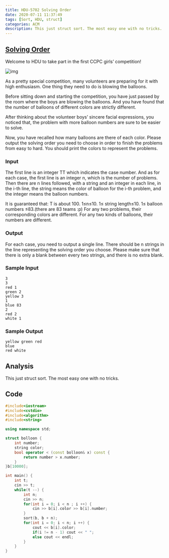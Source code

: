 ```yaml
---
title: HDU-5702 Solving Order
date: 2020-07-11 11:37:49
tags: [Sort, HDU, struct]
categories: ACM
description: This just struct sort. The most easy one with no tricks.
---
```


## [Solving Order](http://acm.hdu.edu.cn/showproblem.php?pid=5702)

Welcome to HDU to take part in the first CCPC girls’ competition!

![img](https://vj.z180.cn/447d60ff4d002c0b038af203168398a7?v=1594189572)

As a pretty special competition, many volunteers are preparing for it with high enthusiasm.
One thing they need to do is blowing the balloons.

Before sitting down and starting the competition, you have just passed by the room where the boys are blowing the balloons. And you have found that the number of balloons of different colors are strictly different.

After thinking about the volunteer boys’ sincere facial expressions, you noticed that, the problem with more balloon numbers are sure to be easier to solve.

Now, you have recalled how many balloons are there of each color.
Please output the solving order you need to choose in order to finish the problems from easy to hard.
You should print the colors to represent the problems.

### Input

The first line is an integer TT which indicates the case number.
And as for each case, the first line is an integer n, which is the number of problems.
Then there are n lines followed, with a string and an integer in each line, in the i-th line, the string means the color of balloon for the i-th problem, and the integer means the balloon numbers.

It is guaranteed that:
T is about 100.
1≤n≤10.
1≤ string length≤10.
1≤ balloon numbers ≤83.(there are 83 teams :p)
For any two problems, their corresponding colors are different.
For any two kinds of balloons, their numbers are different.

### Output

For each case, you need to output a single line.
There should be n strings in the line representing the solving order you choose.
Please make sure that there is only a blank between every two strings, and there is no extra blank.

### Sample Input

```
3
3
red 1
green 2
yellow 3
1
blue 83
2
red 2
white 1
```

### Sample Output

```
yellow green red
blue
red white
```

## Analysis

This just struct sort. The most easy one with no tricks.

## Code

```c++
#include<iostream>
#include<cstdio>
#include<algorithm>
#include<string>

using namespace std;

struct bolloon {
	int number;
	string color;
	bool operator < (const bolloon& x) const {
		return number > x.number;
	}
}b[10000];

int main() {
	int t;
	cin >> t;
	while(t --) {
		int n;
		cin >> n;
		for(int i = 0; i < n ; i ++) {
			cin >> b[i].color >> b[i].number;
		}
		sort(b, b + n);
		for(int i = 0; i < n; i ++) {
			cout << b[i].color;
			if(i != n - 1) cout << " ";
			else cout << endl;
		}
	}
} 
```